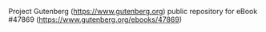 Project Gutenberg (https://www.gutenberg.org) public repository for eBook #47869 (https://www.gutenberg.org/ebooks/47869)
